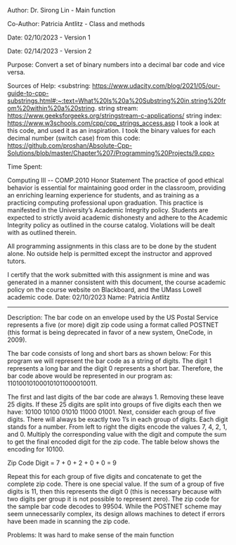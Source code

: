  Author: Dr. Sirong Lin - Main function

 Co-Author: Patricia Antlitz - Class and methods

 Date: 02/10/2023 - Version 1

 Date: 02/14/2023 - Version 2

 Purpose: Convert a set of binary numbers into a decimal bar code and vice versa.

 Sources of Help: <substring: https://www.udacity.com/blog/2021/05/our-guide-to-cpp-substrings.html#:~:text=What%20Is%20a%20Substring%20in,string%20from%20within%20a%20string.
 string stream: https://www.geeksforgeeks.org/stringstream-c-applications/
 string index: https://www.w3schools.com/cpp/cpp_strings_access.asp
 I took a look at this code, and used it as an inspiration. I took the binary values for each decimal number (switch case) from this code: https://github.com/proshan/Absolute-Cpp-Solutions/blob/master/Chapter%207/Programming%20Projects/9.cpp>

 Time Spent: <unknown>
 

 Computing III -- COMP.2010 Honor Statement
 The practice of good ethical behavior is essential for maintaining
 good order in the classroom, providing an enriching learning
 experience for students, and as training as a practicing computing
 professional upon graduation. This practice is manifested in the
 University’s Academic Integrity policy. Students are expected to
 strictly avoid academic dishonesty and adhere to the Academic
 Integrity policy as outlined in the course catalog. Violations will
 be dealt with as outlined therein.

 All programming assignments in this class are to be done by the
 student alone. No outside help is permitted except the instructor and
 approved tutors.
 
 I certify that the work submitted with this assignment is mine and was
 generated in a manner consistent with this document, the course
 academic policy on the course website on Blackboard, and the UMass
 Lowell academic code.
 Date: 02/10/2023
 Name: Patricia Antlitz
 
 ----------------------------------------------------------------------
 
 Description: The bar code on an envelope used by the US Postal Service represents a five (or more) digit zip code using a format
 called POSTNET (this format is being deprecated in favor of a new system, OneCode, in 2009).
 
 The bar code consists of long and short bars as shown below: For this program we will represent the bar code as a string of digits.
 The digit 1 represents a long bar and the digit 0 represents a short bar. Therefore, the bar code above would be represented in our
 program as: 110100101000101011000010011.
 
 The first and last digits of the bar code are always 1. Removing these leave 25 digits. If these 25 digits are split into groups of
 five digits each then we have: 10100 10100 01010 11000 01001. Next, consider each group of five digits.
 There will always be exactly two 1’s in each group of digits. Each digit stands for a number. From left to right the digits encode
 the values 7, 4, 2, 1, and 0. Multiply the corresponding value with the digit and compute the sum to get the final encoded digit for
 the zip code. The table below shows the encoding for 10100.
 
 Zip Code Digit = 7 + 0 + 2 + 0 + 0 = 9
 
 Repeat this for each group of five digits and concatenate to get the complete zip code. There is one
 special value. If the sum of a group of five digits is 11, then this represents the digit 0 (this is necessary
 because with two digits per group it is not possible to represent zero). The zip code for the sample bar code decodes to 99504. While
 the POSTNET scheme may seem unnecessarily complex, its design allows machines to detect if errors have been made in scanning the zip
 code.
 
 Problems:
It was hard to make sense of the main function
